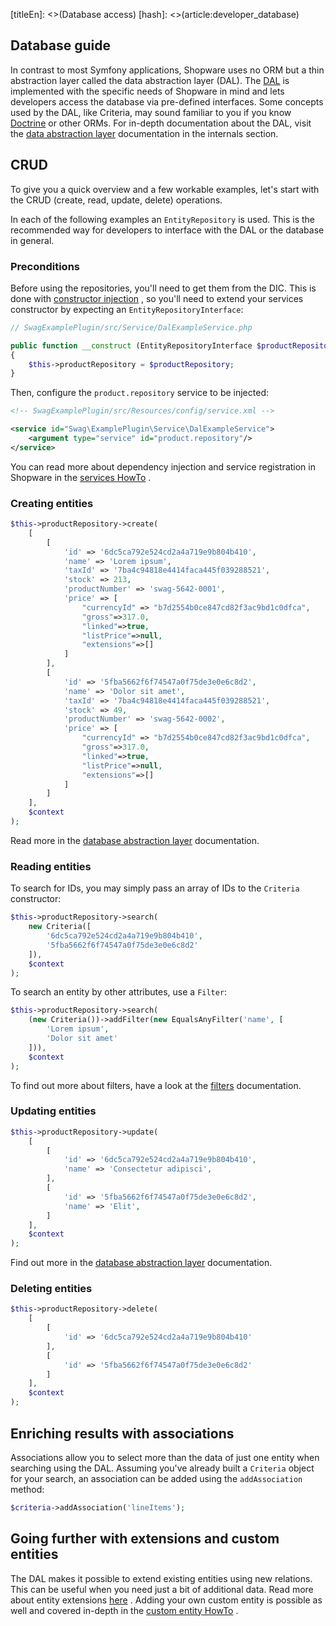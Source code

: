 [titleEn]: <>(Database access)
[hash]: <>(article:developer_database)

## Database guide

In contrast to most Symfony applications, Shopware uses no ORM but a thin
abstraction layer called the data abstraction layer (DAL). The
[DAL](./../60-references-internals/10-core/130-dal.md)
is implemented with the specific needs of Shopware in mind and lets developers
access the database via pre-defined interfaces. Some concepts used by the DAL,
like Criteria, may sound familiar to you if you know
[Doctrine](https://symfony.com/doc/current/doctrine.html)
or other ORMs. For in-depth documentation about the DAL, visit the
[data abstraction layer](./../60-references-internals/10-core/130-dal.md)
documentation in the internals section.

## CRUD

To give you a quick overview and a few workable examples, let's start with the
CRUD (create, read, update, delete) operations.

In each of the following examples an `EntityRepository` is used. This is the
recommended way for developers to interface with the DAL or the database in
general.

### Preconditions

Before using the repositories, you'll need to get them from the DIC. This is
done with
[constructor injection](https://symfony.com/doc/current/service_container/injection_types.html#constructor-injection)
, so you'll need to extend your services constructor by expecting an
`EntityRepositoryInterface`:

```php
// SwagExamplePlugin/src/Service/DalExampleService.php

public function __construct (EntityRepositoryInterface $productRepository)
{
    $this->productRepository = $productRepository;
}
```

Then, configure the `product.repository` service to be injected:

```xml
<!-- SwagExamplePlugin/src/Resources/config/service.xml -->

<service id="Swag\ExamplePlugin\Service\DalExampleService">
    <argument type="service" id="product.repository"/>
</service>
```

You can read more about dependency injection and service registration in
Shopware in the
[services HowTo](./../50-how-to/070-add-service.md)
.

### Creating entities

```php
$this->productRepository->create(
    [
        [
            'id' => '6dc5ca792e524cd2a4a719e9b804b410',
            'name' => 'Lorem ipsum',
            'taxId' => '7ba4c94818e4414faca445f039288521',
            'stock' => 213,
            'productNumber' => 'swag-5642-0001',
            'price' => [
                "currencyId" => "b7d2554b0ce847cd82f3ac9bd1c0dfca",
                "gross"=>317.0,
                "linked"=>true,
                "listPrice"=>null,
                "extensions"=>[]
            ]
        ],
        [
            'id' => '5fba5662f6f74547a0f75de3e0e6c8d2',
            'name' => 'Dolor sit amet',
            'taxId' => '7ba4c94818e4414faca445f039288521',
            'stock' => 49,
            'productNumber' => 'swag-5642-0002',
            'price' => [
                "currencyId" => "b7d2554b0ce847cd82f3ac9bd1c0dfca",
                "gross"=>317.0,
                "linked"=>true,
                "listPrice"=>null,
                "extensions"=>[]
            ]
        ]
    ],
    $context
);
```

Read more in the
[database abstraction layer](./../60-references-internals/10-core/130-dal.md)
documentation.

### Reading entities

To search for IDs, you may simply pass an array of IDs to the `Criteria`
constructor:

```php
$this->productRepository->search(
    new Criteria([
        '6dc5ca792e524cd2a4a719e9b804b410',
        '5fba5662f6f74547a0f75de3e0e6c8d2'
    ]),
    $context
);
```

To search an entity by other attributes, use a `Filter`:

```php
$this->productRepository->search(
    (new Criteria())->addFilter(new EqualsAnyFilter('name', [
        'Lorem ipsum',
        'Dolor sit amet'
    ])),
    $context
);
```

To find out more about filters, have a look at the
[filters](./../60-references-internals/10-core/130-dal.md#filters)
documentation.

### Updating entities

```php
$this->productRepository->update(
    [
        [
            'id' => '6dc5ca792e524cd2a4a719e9b804b410',
            'name' => 'Consectetur adipisci',
        ],
        [
            'id' => '5fba5662f6f74547a0f75de3e0e6c8d2',
            'name' => 'Elit',
        ]
    ],
    $context
);
```

Find out more in the
[database abstraction layer](./../60-references-internals/10-core/130-dal.md)
documentation.

### Deleting entities

```php
$this->productRepository->delete(
    [
        [
            'id' => '6dc5ca792e524cd2a4a719e9b804b410'
        ],
        [
            'id' => '5fba5662f6f74547a0f75de3e0e6c8d2'
        ]
    ],
    $context
);
```

## Enriching results with associations

Associations allow you to select more than the data of just one entity when
searching using the DAL. Assuming you've already built a `Criteria` object
for your search, an association can be added using the `addAssociation` method:

```php
$criteria->addAssociation('lineItems');
```

<!-- TODO: Link to reference documentation about associations (seemingly missing at the moment) -->

## Going further with extensions and custom entities

The DAL makes it possible to extend existing entities using new relations. This
can be useful when you need just a bit of additional data. Read more about
entity extensions
[here](./../50-how-to/180-entity-extension.md)
. Adding your own custom entity is possible as well and covered in-depth in the
[custom entity HowTo](./../50-how-to/050-custom-entity.md)
.
